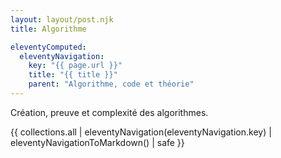 ```yaml
---
layout: layout/post.njk 
title: Algorithme

eleventyComputed:
  eleventyNavigation:
    key: "{{ page.url }}"
    title: "{{ title }}"
    parent: "Algorithme, code et théorie"
---
```


<!-- début résumé -->

Création, preuve et complexité des algorithmes.

<!-- fin résumé -->

{{ collections.all | eleventyNavigation(eleventyNavigation.key) | eleventyNavigationToMarkdown() | safe }}
